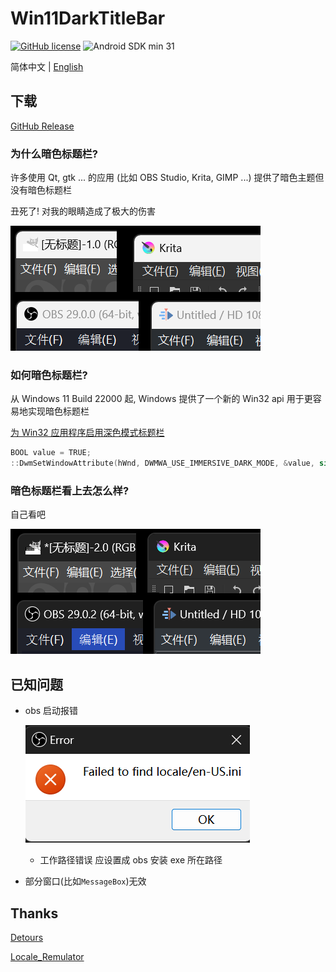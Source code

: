 # Win11DarkTitleBar

[![GitHub license](https://img.shields.io/github/license/duzhaokun123/Win11DarkTitleBar?style=flat-square)](https://github.com/duzhaokun123/Win11DarkTitleBar/blob/main/LICENSE)
![Android SDK min 31](https://img.shields.io/badge/Windows-11-blue?style=flat-square&logo=windows11)

简体中文 | [English](README.md)

## 下载

[GitHub Release](https://github.com/duzhaokun123/Win11DarkTitleBar/releases)

### 为什么暗色标题栏?

许多使用 Qt, gtk ... 的应用 (比如 OBS Studio, Krita, GIMP ...) 提供了暗色主题但没有暗色标题栏

丑死了! 对我的眼睛造成了极大的伤害

![so light](arts/light.png)

### 如何暗色标题栏?

从 Windows 11 Build 22000 起, Windows 提供了一个新的 Win32 api 用于更容易地实现暗色标题栏

[为 Win32 应用程序启用深色模式标题栏](https://learn.microsoft.com/zh-cn/windows/apps/desktop/modernize/apply-windows-themes#enable-a-dark-mode-title-bar-for-win32-applications)

```c++
BOOL value = TRUE;
::DwmSetWindowAttribute(hWnd, DWMWA_USE_IMMERSIVE_DARK_MODE, &value, sizeof(value));
```

### 暗色标题栏看上去怎么样?

自己看吧

![so dark](arts/dark.png)

## 已知问题

- obs 启动报错

  ![obs](arts/obs.png)
  - 工作路径错误 应设置成 obs 安装 exe 所在路径
- 部分窗口(比如`MessageBox`)无效

## Thanks

[Detours](https://github.com/microsoft/Detours)

[Locale_Remulator](https://github.com/InWILL/Locale_Remulator)
